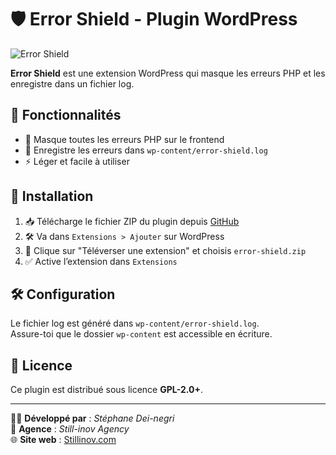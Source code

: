 # 🛡️ Error Shield - Plugin WordPress

![Error Shield](https://pbs.twimg.com/media/GnkVssIWQAARPfh?format=jpg&name=medium)

**Error Shield** est une extension WordPress qui masque les erreurs PHP et les enregistre dans un fichier log.

## 📌 Fonctionnalités
- 🚫 Masque toutes les erreurs PHP sur le frontend  
- 📝 Enregistre les erreurs dans `wp-content/error-shield.log`  
- ⚡ Léger et facile à utiliser  

## 🔧 Installation
1. 📥 Télécharge le fichier ZIP du plugin depuis [GitHub](https://github.com/SDN33/error-shield)  
2. 🛠️ Va dans `Extensions > Ajouter` sur WordPress  
3. 📂 Clique sur "Téléverser une extension" et choisis `error-shield.zip`  
4. ✅ Active l’extension dans `Extensions`  

## 🛠 Configuration
Le fichier log est généré dans `wp-content/error-shield.log`.  
Assure-toi que le dossier `wp-content` est accessible en écriture.  

## 📜 Licence
Ce plugin est distribué sous licence **GPL-2.0+**.  

---

👨‍💻 **Développé par** : *Stéphane Dei-negri*  
🏢 **Agence** : *Still-inov Agency*  
🌐 **Site web** : [Stillinov.com](https://stillinov.com)  
